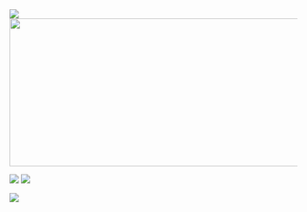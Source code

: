 <img src="https://i.ibb.co/GnXw9S9/Neues-Projekt-6.png">
<img src="https://i.ibb.co/YQ2xbbm/Neues-Projekt-6-6.png" style="width:1000px;height:260px">
  
![](https://github-readme-stats.vercel.app/api?username=TiranexDev&show_icons=true&theme=tokyonight) <img src="https://discord.c99.nl/widget/theme-4/596244739125411840.png">

[![](https://github-readme-stats.vercel.app/api/wakatime?username=Tira&theme=tokyonight)](https://wakatime.com/@Tira)
